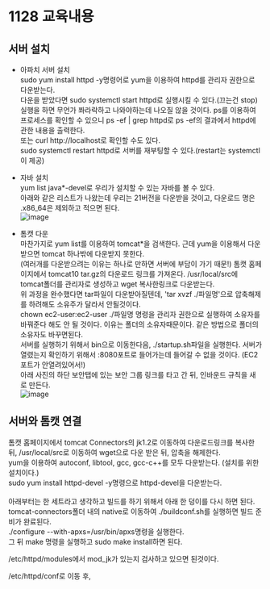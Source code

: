 # 1128 교육내용
## 서버 설치
* 아파치 서버 설치</br>
 sudo yum install httpd -y명령어로 yum을 이용하여 httpd를 관리자 권한으로 다운받는다.</br>
 다운을 받았다면 sudo systemctl start httpd로 실행시킬 수 있다.(끄는건 stop) 실행을 하면 무언가 쫘라락하고 나와야하는데 나오질 않을 것이다.
 ps를 이용하여 프로세스를 확인할 수 있으니 ps -ef | grep httpd로 ps -ef의 결과에서 httpd에 관한 내용을 출력한다.</br>
 또는 curl http://localhost로 확인할 수도 있다.</br>
 sudo systemctl restart httpd로 서버를 재부팅할 수 있다.(restart는 systemctl이 제공)

* 자바 설치</br>
 yum list java*-devel로 우리가 설치할 수 있는 자바를 볼 수 있다. </br>
 아래와 같은 리스트가 나왔는데 우리는 21버전을 다운받을 것이고, 다운로드 명은 .x86_64은 제외하고 적으면 된다.</br>
 ![image](https://github.com/user-attachments/assets/46c4742a-6ecf-4d99-89b7-9ce412324846)</br>

* 톰캣 다운 </br>
 마찬가지로 yum list를 이용하여 tomcat*을 검색한다. 근데 yum을 이용해서 다운받으면 tomcat 하나밖에 다운받지 못한다.</br>
 (여러개를 다운받으려는 이유는 하나로 만하면 서버에 부담이 가기 때문!)
 톰캣 홈페이지에서 tomcat10 tar.gz의 다운로드 링크를 가져온다. /usr/local/src에 tomcat폴더를 관리자로 생성하고 wget 복사한링크로 다운받는다. </br>
 위 과정을 완수했다면 tar파일이 다운받아질텐데, 'tar xvzf ./파일명'으로 압축해제를 하려해도 소유주가 달라서 안될것이다.</br>
 chown ec2-user:ec2-user ./파일명 명령을 관리자 권한으로 실행하여 소유자를 바꿔준다 해도 안 될 것이다. 이유는 폴더의 소유자때문이다. 같은 방법으로 폴더의 소유자도 바꾸면된다.</br>
 서버를 실행하기 위해서 bin으로 이동한다음, ./startup.sh파일을 실행한다. 서버가 열렸는지 확인하기 위해서 :8080포트로 들어가는데 들어갈 수 없을 것이다. (EC2 포트가 안열려있어서!)</br>
  아래 사진의 하단 보안탭에 있는 보안 그룹 링크를 타고 간 뒤, 인바운드 규칙을 새로 만든다. </br>
 ![image](https://github.com/user-attachments/assets/c9e7b8d0-e4eb-4e4f-ba23-7e43242c3a00)</br>
 
## 서버와 톰캣 연결
 톰캣 홈페이지에서 tomcat Connectors의 jk1.2로 이동하여 다운로드링크를 복사한 뒤, /usr/local/src로 이동하여 wget으로 다운 받은 뒤, 압축을 해제한다.</br>
 yum을 이용하여 autoconf, libtool, gcc, gcc-c++를 모두 다운받는다. (설치를 위한 설치이다.)</br>
 sudo yum install httpd-devel -y명령으로 httpd-devel을 다운받는다.</br>
 </br>
 아래부터는 한 세트라고 생각하고 빌드를 하기 위해서 아래 한 덩이를 다시 하면 된다. </br>
 tomcat-connectors폴더 내의 native로 이동하여 ./buildconf.sh를 실행하면 빌드 준비가 완료된다.</br>
 ./configure --with-apxs=/usr/bin/apxs명령을 실행한다. </br>
 그 뒤 make 명령을 실행하고 sudo make install하면 된다.</br>


/etc/httpd/modules에서 mod_jk가 있는지 검사하고 있으면 된것이다. </br>

 /etc/httpd/conf로 이동 후, 

 

 

 





 
